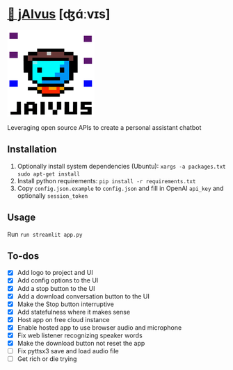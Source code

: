 # [🧞 jAIvus](https://jaivus.streamlit.app/) [ʤɑ́ːvɪs]

<img src="logo.png" height=200 width=200>


Leveraging open source APIs to create a personal assistant chatbot

## Installation

1. Optionally install system dependencies (Ubuntu): `xargs -a packages.txt sudo apt-get install` 
2. Install python requirements: `pip install -r requirements.txt`
3. Copy `config.json.example` to `config.json` and fill in OpenAI `api_key` and optionally `session_token`

## Usage

Run `run streamlit app.py`

## To-dos

- [x] Add logo to project and UI
- [x] Add config options to the UI
- [x] Add a stop button to the UI
- [x] Add a download conversation button to the UI
- [x] Make the Stop button interruptive
- [x] Add statefulness where it makes sense
- [x] Host app on free cloud instance
- [x] Enable hosted app to use browser audio and microphone
- [x] Fix web listener recognizing speaker words
- [x] Make the download button not reset the app
- [ ] Fix pyttsx3 save and load audio file
- [ ] Get rich or die trying